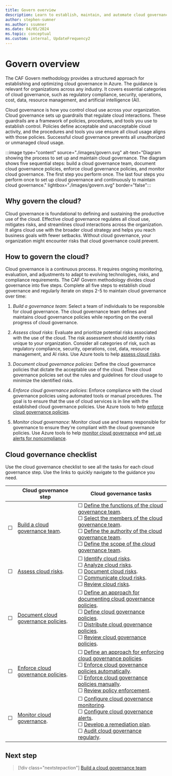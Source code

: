 ```yaml
---
title: Govern overview
description: Learn to establish, maintain, and automate cloud governance in Azure. Mitigate risks and streamline cloud use.
author: stephen-sumner
ms.author: ssumner
ms.date: 04/05/2024
ms.topic: conceptual
ms.custom: internal, UpdateFrequency2
---
```


# Govern overview

The CAF Govern methodology provides a structured approach for establishing and optimizing cloud governance in Azure. The guidance is relevant for organizations across any industry. It covers essential categories of cloud governance, such as regulatory compliance, security, operations, cost, data, resource management, and artificial intelligence (AI).

Cloud governance is how you control cloud use across your organization. Cloud governance sets up guardrails that regulate cloud interactions. These guardrails are a framework of policies, procedures, and tools you use to establish control. Policies define acceptable and unacceptable cloud activity, and the procedures and tools you use ensure all cloud usage aligns with those policies. Successful cloud governance prevents all unauthorized or unmanaged cloud usage.

:::image type="content" source="./images/govern.svg" alt-text="Diagram showing the process to set up and maintain cloud governance. The diagram shows five sequential steps: build a cloud governance team, document cloud governance policies, enforce cloud governance policies, and monitor cloud governance. The first step you perform once. The last four steps you perform once to set up cloud governance and continuously to maintain cloud governance." lightbox="./images/govern.svg" border="false":::

## Why govern the cloud?

Cloud governance is foundational to defining and sustaining the productive use of the cloud. Effective cloud governance regulates all cloud use, mitigates risks, and streamlines cloud interactions across the organization. It aligns cloud use with the broader cloud strategy and helps you reach business goals with fewer setbacks. Without cloud governance, your organization might encounter risks that cloud governance could prevent.

## How to govern the cloud?

Cloud governance is a continuous process. It requires ongoing monitoring, evaluation, and adjustments to adapt to evolving technologies, risks, and compliance requirements. The CAF Govern methodology divides cloud governance into five steps. Complete all five steps to establish cloud governance and regularly iterate on steps 2-5 to maintain cloud governance over time:

1. *Build a governance team*: Select a team of individuals to be responsible for cloud governance. The cloud governance team defines and maintains cloud governance policies while reporting on the overall progress of cloud governance.

2. *Assess cloud risks*: Evaluate and prioritize potential risks associated with the use of the cloud. The risk assessment should identify risks unique to your organization. Consider all categories of risk, such as regulatory compliance, security, operations, cost, data, resource management, and AI risks. Use Azure tools to help [assess cloud risks](./assess-cloud-risks.md#azure-facilitation-identifying-cloud-risks).

3. *Document cloud governance policies*: Define the cloud governance policies that dictate the acceptable use of the cloud. These cloud governance policies set out the rules and guidelines for cloud usage to minimize the identified risks.

4. *Enforce cloud governance policies*: Enforce compliance with the cloud governance policies using automated tools or manual procedures. The goal is to ensure that the use of cloud services is in line with the established cloud governance policies. Use Azure tools to help [enforce cloud governance policies](./enforce-cloud-governance-policies.md#azure-facilitation-enforcing-cloud-governance-policies-automatically).

5. *Monitor cloud governance*: Monitor cloud use and teams responsible for governance to ensure they're compliant with the cloud governance policies. Use Azure tools to help [monitor cloud governance](./monitor-cloud-governance.md#azure-facilitation-configuring-cloud-governance-monitoring) and [set up alerts for noncompliance](./monitor-cloud-governance.md#azure-facilitation-configuring-cloud-governance-alerts).

## Cloud governance checklist

Use the cloud governance checklist to see all the tasks for each cloud governance step. Use the links to quickly navigate to the guidance you need.

| &nbsp; | Cloud governance step | Cloud governance tasks |
|---|---|---|
|&#9744; | [Build a cloud governance team](build-cloud-governance-team.md). | &#9744; [Define the functions of the cloud governance team](build-cloud-governance-team.md#define-the-functions-of-the-cloud-governance-team). <br> &#9744; [Select the members of the cloud governance team](build-cloud-governance-team.md#select-the-members-of-the-cloud-governance-team). <br> &#9744; [Define the authority of the cloud governance team](build-cloud-governance-team.md#define-the-authority-of-the-cloud-governance-team). <br> &#9744; [Define the scope of the cloud governance team](build-cloud-governance-team.md#define-the-scope-of-the-cloud-governance-team). |
|&#9744; | [Assess cloud risks](./assess-cloud-risks.md). | &#9744; [Identify cloud risks](assess-cloud-risks.md#identify-cloud-risks). <br> &#9744; [Analyze cloud risks](assess-cloud-risks.md#analyze-cloud-risks). <br> &#9744; [Document cloud risks](assess-cloud-risks.md#document-cloud-risks). <br> &#9744; [Communicate cloud risks](assess-cloud-risks.md#communicate-cloud-risks). <br> &#9744; [Review cloud risks](./assess-cloud-risks.md#review-cloud-risks). |
|&#9744; | [Document cloud governance policies](document-cloud-governance-policies.md). | &#9744; [Define an approach for documenting cloud governance policies](document-cloud-governance-policies.md#define-an-approach-for-documenting-cloud-governance-policies). <br> &#9744; [Define cloud governance policies](document-cloud-governance-policies.md#define-cloud-governance-policies). <br> &#9744; [Distribute cloud governance policies](document-cloud-governance-policies.md#distribute-cloud-governance-policies). <br> &#9744; [Review cloud governance policies](document-cloud-governance-policies.md#review-cloud-governance-policies). |
|&#9744; | [Enforce cloud governance policies](enforce-cloud-governance-policies.md). | &#9744; [Define an approach for enforcing cloud governance policies](enforce-cloud-governance-policies.md#define-an-approach-for-enforcing-cloud-governance-policies). <br> &#9744; [Enforce cloud governance policies automatically](enforce-cloud-governance-policies.md#enforce-cloud-governance-policies-automatically). <br> &#9744; [Enforce cloud governance policies manually](enforce-cloud-governance-policies.md#enforce-cloud-governance-policies-manually). <br> &#9744; [Review policy enforcement](enforce-cloud-governance-policies.md#review-policy-enforcement). |
|&#9744; | [Monitor cloud governance](monitor-cloud-governance.md). | &#9744; [Configure cloud governance monitoring](monitor-cloud-governance.md#configure-cloud-governance-monitoring). <br> &#9744; [Configure cloud governance alerts](monitor-cloud-governance.md#configure-cloud-governance-alerts). <br> &#9744; [Develop a remediation plan](monitor-cloud-governance.md#develop-a-remediation-plan). <br> &#9744; [Audit cloud governance regularly](monitor-cloud-governance.md#audit-cloud-governance-regularly). |

## Next step

> [!div class="nextstepaction"]
> [Build a cloud governance team](build-cloud-governance-team.md)
